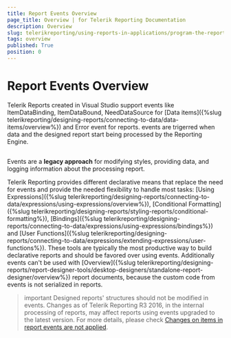 ```yaml
---
title: Report Events Overview
page_title: Overview | for Telerik Reporting Documentation
description: Overview
slug: telerikreporting/using-reports-in-applications/program-the-report-definition/report-events/overview
tags: overview
published: True
position: 0
---
```


# Report Events Overview



Telerik Reports created in Visual Studio support events like ItemDataBinding, ItemDataBound,         NeedDataSource for [Data items]({%slug telerikreporting/designing-reports/connecting-to-data/data-items/overview%}) and Error event for reports.         events are trigerred when data and the designed report start being processed by the Reporting Engine.       

## 

Events are a __legacy approach__ for modifying styles, providing data, and logging information about the processing report.         

Telerik Reporting provides different declarative means that replace the need for events           and provide the needed flexibility to handle most tasks:           [Using Expressions]({%slug telerikreporting/designing-reports/connecting-to-data/expressions/using-expressions/overview%}),           [Conditional Formatting]({%slug telerikreporting/designing-reports/styling-reports/conditional-formatting%}),           [Bindings]({%slug telerikreporting/designing-reports/connecting-to-data/expressions/using-expressions/bindings%}) and           [User Functions]({%slug telerikreporting/designing-reports/connecting-to-data/expressions/extending-expressions/user-functions%}).           These tools are typically the most productive way to build declarative reports and           should be favored over using events. Additionally events can't be used with           [Overview]({%slug telerikreporting/designing-reports/report-designer-tools/desktop-designers/standalone-report-designer/overview%}) report documents,           because the custom code from events is not serialized in reports.         

>important Designed reports' structures should not be modified in events. Changes as of Telerik Reporting R3 2016,             in the internal processing of reports,             may affect reports using events upgraded to the latest version. For more details, please check [Changes on items in report events are not applied](http://www.telerik.com/support/kb/reporting/details/changes-on-items-in-report-events-are-not-applied).           

